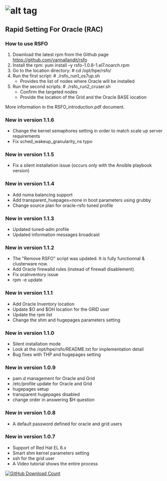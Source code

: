 ![alt tag](https://github.com/yannallandit/rsfo/blob/master/Logo2Medium.jpg)
======

Rapid Setting For Oracle (RAC)
------------------------------

### How to use RSFO

1. Download the latest rpm from the Github page https://github.com/yannallandit/rsfo 
2. Install the rpm: yum install –y rsfo-1.0.8-1.el7.noarch.rpm
3. Go to the location directory: # cd /opt/hpe/rsfo/
4. Run the first script: # ./rsfo_run1_os7up.sh
	* Provides the list of nodes where Oracle will be installed
5. Run the second scripts: # ./rsfo_run2_cruser.sh
	* Confirm the targeted nodes
	* Provide the location of the Grid and the Oracle BASE location

More information in the RSFO_introduction.pdf document.

### New in version 1.1.6
- Change the kernel semaphores setting in order to match scale up server requirements
- Fix sched_wakeup_granularity_ns typo

### New in version 1.1.5
- Fix a silent installation issue (occurs only with the Ansible playbook version)

### New in version 1.1.4
- Add numa balancing support
- Add transparent_huepages=none in boot parameters using grubby
- Change source plan for oracle-rsfo tuned profile

### New in version 1.1.3
- Updated tuned-adm profile
- Updated information messages broadcast

### New in version 1.1.2
- The "Remove RSFO" script was updated. It is fully functionnal & clusterware now.
- Add Oracle firewalld rules (instead of firewall disablement).
- Fix oraInventory issue
- rpm -e update

### New in version 1.1.1
- Add Oracle Inventory location
- Update $O and $OH location for the GRID user
- Update the rpm list
- Change the shm and hugepages parameters setting

### New in version 1.1.0
- Silent installation mode
- Look at the /opt/hpe/rsfo/README.txt for implementation detail
- Bug fixes with THP and hugepages setting

### New in version 1.0.9
- pam.d management for Oracle and Grid
- /etc/profile update for Oracle and Grid
- hugepages setup
- transparent hugepages disabled
- change order in answering $H question

### New in version 1.0.8

- A default password defined for oracle and grid users

### New in version 1.0.7

- Support of Red Hat EL 6.x
- Smart shm kernel parameters setting
- ssh for the grid user
- A Video tutorial shows the entire process

[![GitHub Download Count](https://img.shields.io/github/downloads/yannallandit/rsfo/total.svg)]() 
